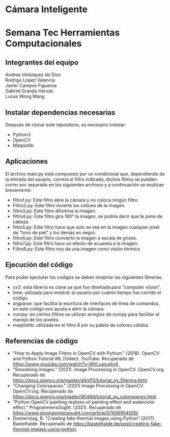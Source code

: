 # Cámara Inteligente 
# Semana Tec Herramientas Computacionales

## Integrantes del equipo
Andrea Velázquez de Dios <br/>
Rodrigo López Valencia <br/>
Javier Campos Figueroa <br/>
Gabriel Granda Hervas <br/>
Lucas Wong Mang <br/>

## Instalar dependencias necesarias

Después de clonar este repositorio, es necesario instalar:
- Python3
- OpenCV
- Matplotlib

## Aplicaciones

El archivo main.py está compuesto por un condicional que, dependiendo de la entrada del usuario, correrá el filtro indicado, dichos filtros se pueden correr por separado en los siguientes archivos y a continuación se explican brevemente:

- filtro1.py: Este filtro abre la cámara y no coloca ningún filtro. 
- Filtro2.py: Este filtro invierte los colores de la imagen.
- filtro3.py: Este filtro difumina la imagen.
- filtro4.py: Este filtro gira 180° la imagen, se podría decir que te pone de cabeza.
- filtro5.py: Este filtro hace que solo se vea en la imagen cualquier pixel de "tono de piel" y los demás en negro.
- filtro6.py: Este filtro convierte la imagen a escala de grises.
- filtro7.py: Este filtro hace un efecto de acuarela a la imagen.
- Filtro8.py: Este filtro nos da una imagen como visión térmica

## Ejecución del código

Para poder ejectutar los codigos se deben imoprtar las siguientes librerías.
- cv2: esta librería es clave ya que fue diseñada para "computer vision".
- time: utilizada para mostrar al usuario por cuánto tiempo fue corrido el código.
- argparse: que facilita la escritura de interfaces de línea de comandos, en este código nos ayuda a abrir la cámara.
- numpy: en ciertos filtros se utilizan arreglos de numpy para facilitar el manejo de los pixeles.
- matplotlib: utilizada en el filtro 8 por su paleta de colores cálidos.

## Referencias de código

- "How to Apply Image Filters in OpenCV with Python." (2018). OpenCV and Python Tutorial #8.  [Video]. YouTube. Recuperado de https://www.youtube.com/watch?v=MVLuexuikv4.
- "Smoothing Images." (2021). Image Processing in OpenCV. OpenCV.org. Recuperado de https://docs.opencv.org/master/d4/d13/tutorial_py_filtering.html.
- "Changing Colorspaces." (2021) Image Processing in OpenCV. OpenCV.org. Recuperado de https://docs.opencv.org/master/df/d9d/tutorial_py_colorspaces.html.
-  "Python OpenCV painting realizes oil painting effect and watercolor effect." ProgrammersOught. (2021). Recuperado de https://www.programmersought.com/article/57656954509/
-  Donnerstag, B. "Creating fake thermal images using Python".(2017). Bastelhalde. Recuperado de https://bastelhalde.de/post/creating-fake-thermal-images-using-python.

